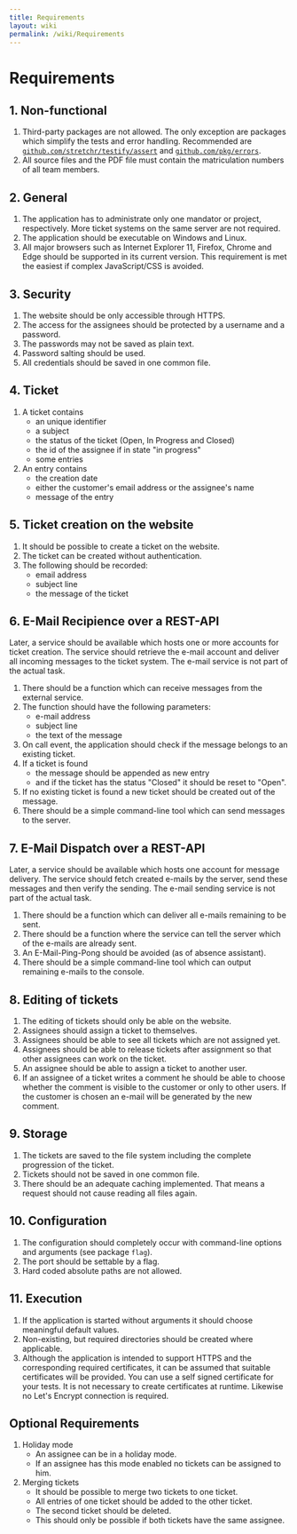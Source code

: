 ```yaml
---
title: Requirements
layout: wiki
permalink: /wiki/Requirements
---
```


# Requirements

## 1. Non-functional

1. Third-party packages are not allowed. The only exception are packages which
   simplify the tests and error handling. Recommended are
   [`github.com/stretchr/testify/assert`](https://github.com/stretchr/testify/assert)
   and [`github.com/pkg/errors`](https://github.com/pkg/errors).
2. All source files and the PDF file must contain the matriculation numbers of
   all team members.

## 2. General

1. The application has to administrate only one mandator or project, respectively.
   More ticket systems on the same server are not required.
2. The application should be executable on Windows and Linux.
3. All major browsers such as Internet Explorer 11, Firefox, Chrome and Edge
   should be supported in its current version. This requirement is met the
   easiest if complex JavaScript/CSS is avoided.

## 3. Security

1. The website should be only accessible through HTTPS.
2. The access for the assignees should be protected by a username and a password.
3. The passwords may not be saved as plain text.
4. Password salting should be used.
5. All credentials should be saved in one common file.

## 4. Ticket

1. A ticket contains
    * an unique identifier
    * a subject
    * the status of the ticket (Open, In Progress and Closed)
    * the id of the assignee if in state "in progress"
    * some entries
2. An entry contains
    * the creation date
    * either the customer's email address or the assignee's name
    * message of the entry

## 5. Ticket creation on the website

1. It should be possible to create a ticket on the website.
2. The ticket can be created without authentication.
3. The following should be recorded:
    * email address
    * subject line
    * the message of the ticket

## 6. E-Mail Recipience over a REST-API

Later, a service should be available which hosts one or more accounts for ticket
creation. The service should retrieve the e-mail account and deliver all incoming
messages to the ticket system. The e-mail service is not part of the actual task.

1. There should be a function which can receive messages from the external service.
2. The function should have the following parameters:
    * e-mail address
    * subject line
    * the text of the message
3. On call event, the application should check if the message belongs to an
   existing ticket.
4. If a ticket is found
    * the message should be appended as new entry
    * and if the ticket has the status "Closed" it should be reset to "Open".
5. If no existing ticket is found a new ticket should be created out of the message.
6. There should be a simple command-line tool which can send messages to the server.

## 7. E-Mail Dispatch over a REST-API

Later, a service should be available which hosts one account for message delivery.
The service should fetch created e-mails by the server, send these messages and
then verify the sending. The e-mail sending service is not part of the actual task.

1. There should be a function which can deliver all e-mails remaining to be sent.
2. There should be a function where the service can tell the server which of the
   e-mails are already sent.
3. An E-Mail-Ping-Pong should be avoided (as of absence assistant).
4. There should be a simple command-line tool which can output remaining e-mails
   to the console.

## 8. Editing of tickets

1. The editing of tickets should only be able on the website.
2. Assignees should assign a ticket to themselves.
3. Assignees should be able to see all tickets which are not assigned yet.
4. Assignees should be able to release tickets after assignment so that other
   assignees can work on the ticket.
5. An assignee should be able to assign a ticket to another user.
6. If an assignee of a ticket writes a comment he should be able to choose whether
   the comment is visible to the customer or only to other users. If the customer
   is chosen an e-mail will be generated by the new comment.

## 9. Storage

1. The tickets are saved to the file system including the complete progression of
   the ticket.
2. Tickets should not be saved in one common file.
3. There should be an adequate caching implemented. That means a request should
   not cause reading all files again.

## 10. Configuration

1. The configuration should completely occur with command-line options and
   arguments (see package `flag`).
2. The port should be settable by a flag.
3. Hard coded absolute paths are not allowed.

## 11. Execution

1. If the application is started without arguments it should choose meaningful
   default values.
2. Non-existing, but required directories should be created where applicable.
3. Although the application is intended to support HTTPS and the corresponding
   required certificates, it can be assumed that suitable certificates will be
   provided. You can use a self signed certificate for your tests. It is not
   necessary to create certificates at runtime. Likewise no Let's Encrypt
   connection is required.

## Optional Requirements

1. Holiday mode
    * An assignee can be in a holiday mode.
    * If an assignee has this mode enabled no tickets can be assigned to him.
2. Merging tickets
    * It should be possible to merge two tickets to one ticket.
    * All entries of one ticket should be added to the other ticket.
    * The second ticket should be deleted.
    * This should only be possible if both tickets have the same assignee.
